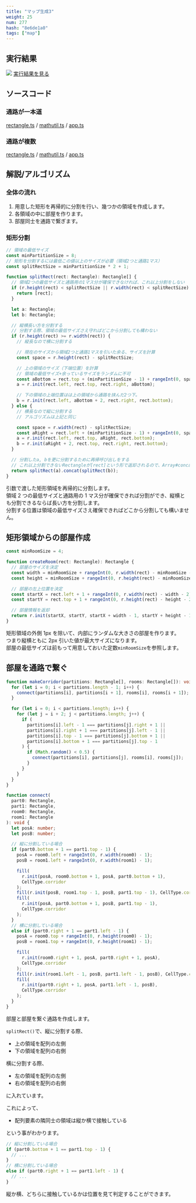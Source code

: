 ```yaml
---
title: "マップ生成3"
weight: 25
num: 277
hash: "8e6de1a0"
tags: ["map"]
---
```


## 実行結果

![](./static/images/8e6de1a0/0.png)
[実行結果を見る](./static/play/8e6de1a0/index.html)

## ソースコード

### 通路が一本道

[rectangle.ts](./static/code/8e6de1a0/0/rectangle.ts) / [mathutil.ts](./static/code/8e6de1a0/0/mathutil.ts) / [app.ts](./static/code/8e6de1a0/0/app.ts)

### 通路が複数

[rectangle.ts](./static/code/8e6de1a0/1/rectangle.ts) / [mathutil.ts](./static/code/8e6de1a0/1/mathutil.ts) / [app.ts](./static/code/8e6de1a0/1/app.ts)

## 解説/アルゴリズム

### 全体の流れ

1. 用意した矩形を再帰的に分割を行い、幾つかの領域を作成します。
1. 各領域の中に部屋を作ります。
1. 部屋同士を通路で繋ぎます。

### 矩形分割

```typescript
// 領域の最低サイズ
const minPartitionSize = 8;
// 矩形を分割するには最低この値以上のサイズが必要（領域2つと通路1マス）
const splitRectSize = minPartitionSize * 2 + 1;

function splitRect(rect: Rectangle): Rectangle[] {
  // 領域2つの最低サイズと通路用の1マス分が確保できなければ、これ以上分割をしない
  if (r.height(rect) < splitRectSize || r.width(rect) < splitRectSize) {
    return [rect];
  }

  let a: Rectangle;
  let b: Rectangle;

  // 縦横長い方を分割する
  // 分割する際、領域の最低サイズさえ守ればどこから分割しても構わない
  if (r.height(rect) >= r.width(rect)) {
    // 縦長なので横に分割する

    // 現在のサイズから領域2つと通路1マスを引いた余る、サイズを計算
    const space = r.height(rect) - splitRectSize;

    // 上の領域のサイズ（下端位置）を計算
    // 領域の最低サイズ+余っているサイズをランダムに不可
    const aBottom = rect.top + (minPartitionSize - 1) + rangeInt(0, space);
    a = r.init(rect.left, rect.top, rect.right, aBottom);

    // 下の領域の上端位置はは上の領域から通路を挟んだ2つ下。
    b = r.init(rect.left, aBottom + 2, rect.right, rect.bottom);
  } else {
    // 横長なので縦に分割する
    // アルゴリズムは上記と同じ

    const space = r.width(rect) - splitRectSize;
    const aRight = rect.left + (minPartitionSize - 1) + rangeInt(0, space);
    a = r.init(rect.left, rect.top, aRight, rect.bottom);
    b = r.init(aRight + 2, rect.top, rect.right, rect.bottom);
  }

  // 分割したa, bを更に分割するために再帰呼び出しをする
  // これ以上分割できないRectangleが[rect]という形で返却されるので、Array#concatで統合する
  return splitRect(a).concat(splitRect(b));
}
```

引数で渡した矩形領域を再帰的に分割します。  
領域 2 つの最低サイズと通路用の 1 マス分が確保できれば分割ができ、縦横とも分割できるならば長い方を分割します。  
分割する位置は領域の最低サイズさえ確保できればどこから分割しても構いません。

## 矩形領域からの部屋作成

```typescript
const minRoomSize = 4;

function createRoom(rect: Rectangle): Rectangle {
  // 部屋のサイズを決定
  const width = minRoomSize + rangeInt(0, r.width(rect) - minRoomSize - 2);
  const height = minRoomSize + rangeInt(0, r.height(rect) - minRoomSize - 2);

  // 部屋の左上位置を決定
  const startX = rect.left + 1 + rangeInt(0, r.width(rect) - width - 2);
  const startY = rect.top + 1 + rangeInt(0, r.height(rect) - height - 2);

  // 部屋情報を返却
  return r.init(startX, startY, startX + width - 1, startY + height - 1);
}
```

矩形領域の外側 1px を除いて、内部にランダムな大きさの部屋を作ります。  
つまり縦横ともに 2px 引いた値が最大サイズになります。  
部屋の最低サイズは前もって用意しておいた定数`minRoomSize`を参照します。

## 部屋を通路で繋ぐ

```typescript
function makeCorridor(partitions: Rectangle[], rooms: Rectangle[]): void {
  for (let i = 0; i < partitions.length - 1; i++) {
    connect(partitions[i], partitions[i + 1], rooms[i], rooms[i + 1]);
  }

  for (let i = 0; i < partitions.length; i++) {
    for (let j = i + 2; j < partitions.length; j++) {
      if (
        partitions[i].left - 1 === partitions[j].right + 1 ||
        partitions[i].right + 1 === partitions[j].left - 1 ||
        partitions[i].top - 1 === partitions[j].bottom + 1 ||
        partitions[i].bottom + 1 === partitions[j].top - 1
      ) {
        if (Math.random() < 0.5) {
          connect(partitions[i], partitions[j], rooms[i], rooms[j]);
        }
      }
    }
  }
}

function connect(
  part0: Rectangle,
  part1: Rectangle,
  room0: Rectangle,
  room1: Rectangle
): void {
  let posA: number;
  let posB: number;

  // 縦に分割している場合
  if (part0.bottom + 1 == part1.top - 1) {
    posA = room0.left + rangeInt(0, r.width(room0) - 1);
    posB = room1.left + rangeInt(0, r.width(room1) - 1);

    fill(
      r.init(posA, room0.bottom + 1, posA, part0.bottom + 1),
      CellType.corridor
    );
    fill(r.init(posB, room1.top - 1, posB, part1.top - 1), CellType.corridor);
    fill(
      r.init(posA, part0.bottom + 1, posB, part1.top - 1),
      CellType.corridor
    );
  }
  // 横に分割している場合
  else if (part0.right + 1 == part1.left - 1) {
    posA = room0.top + rangeInt(0, r.height(room0) - 1);
    posB = room1.top + rangeInt(0, r.height(room1) - 1);

    fill(
      r.init(room0.right + 1, posA, part0.right + 1, posA),
      CellType.corridor
    );
    fill(r.init(room1.left - 1, posB, part1.left - 1, posB), CellType.corridor);
    fill(
      r.init(part0.right + 1, posA, part1.left - 1, posB),
      CellType.corridor
    );
  }
}
```

部屋と部屋を繋ぐ通路を作成します。

`splitRect()`で、縦に分割する際、

- 上の領域を配列の左側
- 下の領域を配列の右側

横に分割する際、

- 左の領域を配列の左側
- 右の領域を配列の右側

に入れています。

これによって、

- 配列要素の隣同士の領域は縦か横で接触している

という事がわかります。

```typescript
// 縦に分割している場合
if (part0.bottom + 1 == part1.top - 1) {
  // ...
}
// 横に分割している場合
else if (part0.right + 1 == part1.left - 1) {
  // ...
}
```

縦か横、どちらに接触しているかは位置を見て判定することができます。

